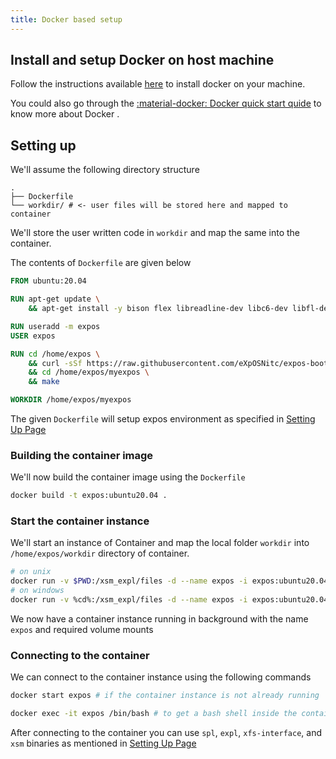 ```yaml
---
title: Docker based setup
---
```


## Install and setup Docker on host machine

Follow the instructions available [here](https://docs.docker.com/get-docker/) to install docker on your machine.

You could also go through the [:material-docker: Docker quick start quide](https://docs.docker.com/get-started/) to know more about Docker .

## Setting up 

We'll assume the following directory structure

``` plaintext
.
├── Dockerfile
└── workdir/ # <- user files will be stored here and mapped to container
```

We'll store the user written code in `workdir` and map the same into the container.

The contents of `Dockerfile` are given below

``` dockerfile
FROM ubuntu:20.04

RUN apt-get update \
    && apt-get install -y bison flex libreadline-dev libc6-dev libfl-dev wget vim make gcc curl unzip build-essential

RUN useradd -m expos
USER expos

RUN cd /home/expos \
    && curl -sSf https://raw.githubusercontent.com/eXpOSNitc/expos-bootstrap/main/download.sh | sh \
    && cd /home/expos/myexpos \
    && make

WORKDIR /home/expos/myexpos
```

The given `Dockerfile` will setup expos environment as specified in [Setting Up Page](./setting-up.md)

### Building the container image

We'll now build the container image using the `Dockerfile`

```sh
docker build -t expos:ubuntu20.04 .
```

### Start the container instance

We'll start an instance of Container and map the local folder `workdir` into `/home/expos/workdir` directory of container.

```sh
# on unix
docker run -v $PWD:/xsm_expl/files -d --name expos -i expos:ubuntu20.04 
# on windows
docker run -v %cd%:/xsm_expl/files -d --name expos -i expos:ubuntu20.04
```

We now have a container instance running in background with the name `expos` and required volume mounts

### Connecting to the container

We can connect to the container instance using the following commands

```sh
docker start expos # if the container instance is not already running

docker exec -it expos /bin/bash # to get a bash shell inside the container
```

After connecting to the container you can use `spl`, `expl`, `xfs-interface`, and `xsm` binaries as mentioned in [Setting Up Page](./setting-up.md)